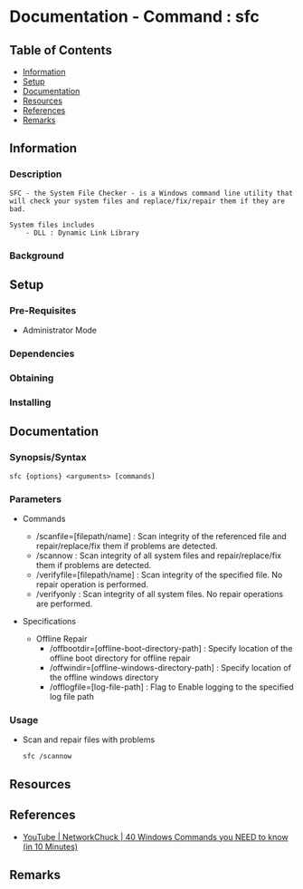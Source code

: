 # Documentation - Command : sfc

## Table of Contents
+ [Information](#information)
+ [Setup](#setup)
+ [Documentation](#documentation)
+ [Resources](#resources)
+ [References](#references)
+ [Remarks](#remarks)

## Information

### Description
```
SFC - the System File Checker - is a Windows command line utility that will check your system files and replace/fix/repair them if they are bad.

System files includes
    - DLL : Dynamic Link Library
```

### Background

## Setup

### Pre-Requisites
- Administrator Mode

### Dependencies

### Obtaining

### Installing

## Documentation

### Synopsis/Syntax
```batchdos
sfc {options} <arguments> [commands]
```

### Parameters

- Commands
    + /scanfile=[filepath/name] : Scan integrity of the referenced file and repair/replace/fix them if problems are detected.
    + /scannow : Scan integrity of all system files and repair/replace/fix them if problems are detected.
    + /verifyfile=[filepath/name] : Scan integrity of the specified file. No repair operation is performed.
    + /verifyonly : Scan integrity of all system files. No repair operations are performed.

- Specifications
    - Offline Repair
        + /offbootdir=[offline-boot-directory-path] : Specify location of the offline boot directory for offline repair
        + /offwindir=[offline-windows-directory-path] : Specify location of the offline windows directory
        + /offlogfile=[log-file-path] : Flag to Enable logging to the specified log file path

### Usage

- Scan and repair files with problems
    ```batchdos
    sfc /scannow
    ```

## Resources

## References
+ [YouTube | NetworkChuck | 40 Windows Commands you NEED to know (in 10 Minutes)](https://www.youtube.com/watch?v=Jfvg3CS1X3A)

## Remarks


